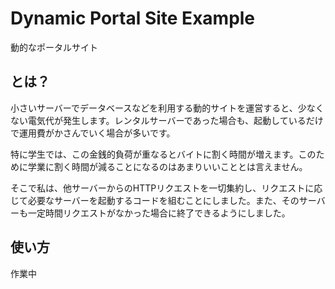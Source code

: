 # Dynamic Portal Site Example

動的なポータルサイト

## とは？

小さいサーバーでデータベースなどを利用する動的サイトを運営すると、少なくない電気代が発生します。レンタルサーバーであった場合も、起動しているだけで運用費がかさんでいく場合が多いです。

特に学生では、この金銭的負荷が重なるとバイトに割く時間が増えます。このために学業に割く時間が減ることになるのはあまりいいこととは言えません。

そこで私は、他サーバーからのHTTPリクエストを一切集約し、リクエストに応じて必要なサーバーを起動するコードを組むことにしました。また、そのサーバーも一定時間リクエストがなかった場合に終了できるようにしました。

## 使い方

作業中
